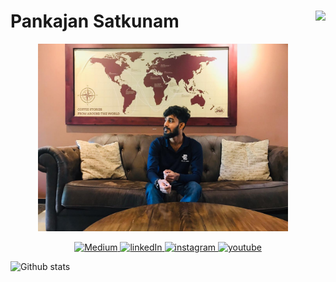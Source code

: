 # Pankajan Satkunam <img src="https://media.giphy.com/media/SqeaJvuHTby1fW2wdL/giphy.gif" height="200px" align="right">


<p align="center"><img src="https://github.com/pankajan05/pankajan05/blob/main/IMG-20200926-WA0005%5B1%5D.jpg" alt="Pankajan Satkunam" width="400px" align="centre"></p>


<p align="center">
  <a href="https://medium.com/@pankajan05">
    <img src="https://img.shields.io/badge/Medium-pankajan05-green?style=for-the-badge&logo=medium" alt="Medium" />
  </a>
  <a href="http://linkedin.com/pankajan05">
    <img src="https://img.shields.io/badge/linkedIn-pankajan05-blue?style=for-the-badge&logo=linkedIn" alt="linkedIn"/>
  </a>
  <a href="https://www.instagram.com/pankajan05_/">
    <img src="https://img.shields.io/badge/Instagram-Pankajan05-orange?style=for-the-badge&logo=instagram" alt="instagram"/>
  </a>
  <a href="https://www.youtube.com/channel/UCR7mAHRmmErd6Io_cjkhWNQ">
    <img src="https://img.shields.io/badge/YouTube-Pankajan05-red?style=for-the-badge&logo=youtube" alt="youtube"/>
  </a>
</p>

![Github stats](https://github-readme-stats.vercel.app/api?username=pankajan05&show_icons=true&hide_border=true)
